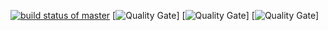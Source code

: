 [![build status of master](https://travis-ci.org/eharding567/Triangle567-2.svg?branch=sonarcloud)](https://travis-ci.org/eharding567/Triangle567-2)
[![Quality Gate](https://sonarcloud.io/api/badges/measure?key=team4-ssw567-triangle567X:sonarcloud&metric=lines)]
[![Quality Gate](https://sonarcloud.io/api/badges/measure?key=team4-ssw567-triangle567X:sonarcloud&metric=complexity)]
[![Quality Gate](https://sonarcloud.io/api/badges/gate?key=team4-ssw567-triangle567X:sonarcloud)]
